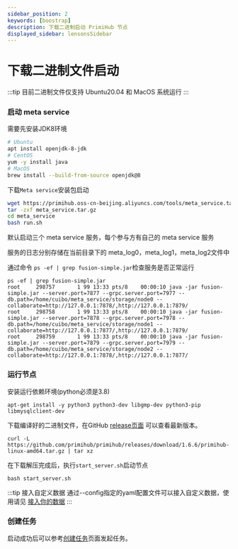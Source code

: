 ```yaml
---
sidebar_position: 2
keywords: [boostrap]
description: 下载二进制启动 PrimiHub 节点
displayed_sidebar: lensonsSidebar
---
```


# 下载二进制文件启动
:::tip
目前二进制文件仅支持 Ubuntu20.04 和 MacOS 系统运行
:::
### 启动 meta service

需要先安装JDK8环境
```bash
# Ubuntu
apt install openjdk-8-jdk
# CentOS
yum -y install java
# MacOS
brew install --build-from-source openjdk@8
```
下载`Meta service`安装包启动
```bash
wget https://primihub.oss-cn-beijing.aliyuncs.com/tools/meta_service.tar.gz
tar -zxf meta_service.tar.gz
cd meta_service
bash run.sh
```
默认启动三个 meta service 服务，每个参与方有自己的 meta service 服务

服务的日志分别存储在当前目录下的 meta_log0，meta_log1，meta_log2文件中

通过命令 ``ps -ef | grep fusion-simple.jar``检查服务是否正常运行 
```
ps -ef | grep fusion-simple.jar
root     298757       1 99 13:33 pts/8    00:00:10 java -jar fusion-simple.jar --server.port=7877 --grpc.server.port=7977 --db.path=/home/cuibo/meta_service/storage/node0 --collaborate=http://127.0.0.1:7878/,http://127.0.0.1:7879/
root     298758       1 99 13:33 pts/8    00:00:10 java -jar fusion-simple.jar --server.port=7878 --grpc.server.port=7978 --db.path=/home/cuibo/meta_service/storage/node1 --collaborate=http://127.0.0.1:7877/,http://127.0.0.1:7879/
root     298759       1 99 13:33 pts/8    00:00:10 java -jar fusion-simple.jar --server.port=7879 --grpc.server.port=7979 --db.path=/home/cuibo/meta_service/storage/node2 --collaborate=http://127.0.0.1:7878/,http://127.0.0.1:7877/
```
<!-- 1. 直接安装
```
yum install redis -y  #CentOS
apt install redis -y  #Ubuntu
```
然后修改 `/etc/redis/redis.conf` 文件中的 `requirepass` 字段设置 `redis` 密码，该密码需要和 `./config/node*.yaml` 文件 `redis_password` 字段的设置相同。
```
sed -i 's/# requirepass foobared/requirepass primihub/' /etc/redis/redis.conf
```
最后使用以下命令来启动 `redis`
```
systemctl start redis
```
2. docker启动

```
docker run --name redis -p 6379:6379 -d redis:latest --requirepass "primihub"
``` -->

<!-- ## 运行启动点（使用redis做数据集查找时该步骤可忽略）

您可以选择直接下载编译好的二进制文件：

```shell
curl -L https://github.com/primihub/simple-bootstrap-node/releases/download/v0.0.1/simple-bootstrap-node-darwin-amd64.tar.gz|tar xzv simple-bootstrap-node
./simple-bootstrap-node
```

或者是在源码基础上编译：

```shell
git clone https://github.com/primihub/simple-bootstrap-node.git && cd simple-bootstrap-node
go mod tidy
go run main.go
```

或直接使用docker运行启动节点
```shell
docker run --name bootstrap-node -d -p 4001:4001 primihub/simple-bootstrap-node:1.0
``` -->

### 运行节点

安装运行依赖环境(python必须是3.8)
```
apt-get install -y python3 python3-dev libgmp-dev python3-pip libmysqlclient-dev
```
下载编译好的二进制文件，在GitHub [release页面](https://github.com/primihub/primihub/releases) 可以查看最新版本。

```shell
curl -L https://github.com/primihub/primihub/releases/download/1.6.6/primihub-linux-amd64.tar.gz | tar xz
```
在下载解压完成后，执行`start_server.sh`启动节点

```shell
bash start_server.sh
```

:::tip 接入自定义数据
通过--config指定的yaml配置文件可以接入自定义数据，使用请见 [接入你的数据](./connect-datasource)
:::

### 创建任务

启动成功后可以参考[创建任务](https://docs.primihub.com/docs/category/%E5%88%9B%E5%BB%BA%E4%BB%BB%E5%8A%A1)页面发起任务。